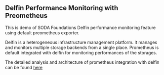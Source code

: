 ## Delfin Performance Monitoring with Preometheus

This is demo of SODA Foundations Delfin performance monitoring feature using default preometheus exporter.


Delfin is a heterogeneous infrastructure management platform. It manages and monitors multiple storage backends from a single place. Prometheus is default integrated with delfin for monitoring performances of the storages.

The detailed analysis and architecture of prometheus integration with delfin can be found [here](https://github.com/sodafoundation/design-specs/blob/dcdee7b67d4a4ee74f065f00b2e93efb22f2493a/specs/SIM/PerfomanceMontoringDesign.md)
